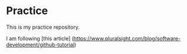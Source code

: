 # Practice

This is my practice repository.

I am following [this article]
(https://www.pluralsight.com/blog/software-development/github-tutorial)

